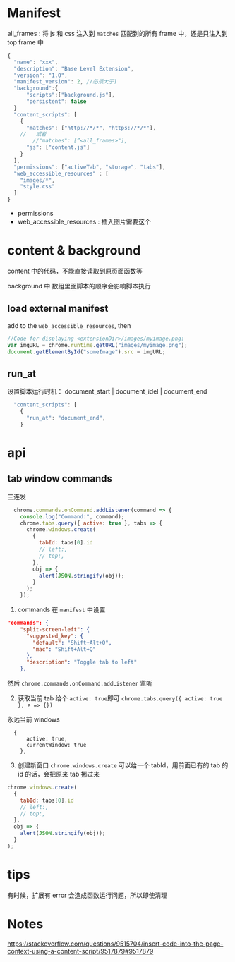 # Manifest

all_frames : 将 js 和 css 注入到 `matches` 匹配到的所有 frame 中，还是只注入到 top frame 中

```js
{
  "name": "xxx",
  "description": "Base Level Extension",
  "version": "1.0",
  "manifest_version": 2, //必须大于1
  "background":{
      "scripts":["background.js"],
      "persistent": false
  }
  "content_scripts": [
    {
      "matches": ["http://*/*", "https://*/*"],
    //   或者
        //"matches": [”<all_frames>"],
      "js": ["content.js"]
    }
  ],
  "permissions": ["activeTab", "storage", "tabs"],
  "web_accessible_resources" : [
    "images/*",
    "style.css"
  ]
}

```

- permissions
- web_accessible_resources : 插入图片需要这个

# content & background

content 中的代码，不能直接读取到原页面函数等

background 中 数组里面脚本的顺序会影响脚本执行

## load external manifest

add to the `web_accessible_resources`, then

```js
//Code for displaying <extensionDir>/images/myimage.png:
var imgURL = chrome.runtime.getURL("images/myimage.png");
document.getElementById("someImage").src = imgURL;
```

## run_at

设置脚本运行时机： document_start | document_idel | document_end

```javascript
  "content_scripts": [
    {
      "run_at": "document_end",
    }
```

# api

## tab window commands

三连发

```js
  chrome.commands.onCommand.addListener(command => {
    console.log("Command:", command);
    chrome.tabs.query({ active: true }, tabs => {
      chrome.windows.create(
        {
          tabId: tabs[0].id
          // left:,
          // top:,
        },
        obj => {
          alert(JSON.stringify(obj));
        }
      );
    });
```

1. commands
   在 `manifest` 中设置

```json
"commands": {
    "split-screen-left": {
      "suggested_key": {
        "default": "Shift+Alt+Q",
        "mac": "Shift+Alt+Q"
      },
      "description": "Toggle tab to left"
    },
```

然后 `chrome.commands.onCommand.addListener` 监听

2. 获取当前 tab
   给个 `active: true`即可
   `chrome.tabs.query({ active: true }, e => {})`

永远当前 windows

```
  {
      active: true,
      currentWindow: true
    },
```

3. 创建新窗口
   `chrome.windows.create`
   可以给一个 tabId，用前面已有的 tab 的 id 的话，会把原来 tab 挪过来

```js
chrome.windows.create(
  {
    tabId: tabs[0].id
    // left:,
    // top:,
  },
  obj => {
    alert(JSON.stringify(obj));
  }
);
```

# tips

有时候，扩展有 error 会造成函数运行问题，所以即使清理

# Notes

https://stackoverflow.com/questions/9515704/insert-code-into-the-page-context-using-a-content-script/9517879#9517879
